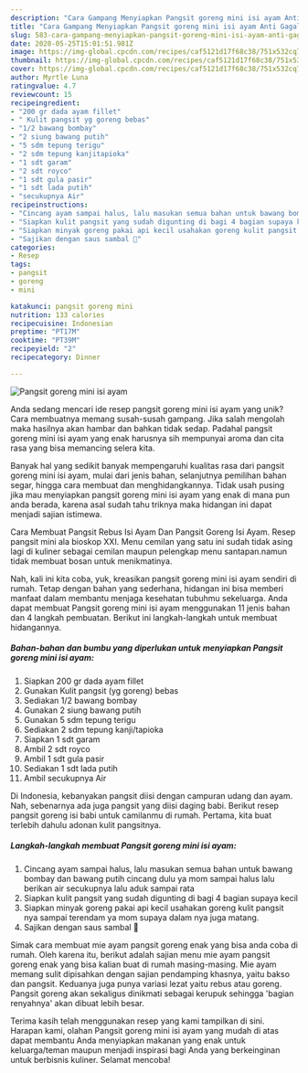 ```yaml
---
description: "Cara Gampang Menyiapkan Pangsit goreng mini isi ayam Anti Gagal"
title: "Cara Gampang Menyiapkan Pangsit goreng mini isi ayam Anti Gagal"
slug: 583-cara-gampang-menyiapkan-pangsit-goreng-mini-isi-ayam-anti-gagal
date: 2020-05-25T15:01:51.981Z
image: https://img-global.cpcdn.com/recipes/caf5121d17f68c38/751x532cq70/pangsit-goreng-mini-isi-ayam-foto-resep-utama.jpg
thumbnail: https://img-global.cpcdn.com/recipes/caf5121d17f68c38/751x532cq70/pangsit-goreng-mini-isi-ayam-foto-resep-utama.jpg
cover: https://img-global.cpcdn.com/recipes/caf5121d17f68c38/751x532cq70/pangsit-goreng-mini-isi-ayam-foto-resep-utama.jpg
author: Myrtle Luna
ratingvalue: 4.7
reviewcount: 15
recipeingredient:
- "200 gr dada ayam fillet"
- " Kulit pangsit yg goreng bebas"
- "1/2 bawang bombay"
- "2 siung bawang putih"
- "5 sdm tepung terigu"
- "2 sdm tepung kanjitapioka"
- "1 sdt garam"
- "2 sdt royco"
- "1 sdt gula pasir"
- "1 sdt lada putih"
- "secukupnya Air"
recipeinstructions:
- "Cincang ayam sampai halus, lalu masukan semua bahan untuk bawang bombay dan bawang putih cincang dulu ya mom sampai halus lalu berikan air secukupnya lalu aduk sampai rata"
- "Siapkan kulit pangsit yang sudah digunting di bagi 4 bagian supaya kecil"
- "Siapkan minyak goreng pakai api kecil usahakan goreng kulit pangsit nya sampai terendam ya mom supaya dalam nya juga matang."
- "Sajikan dengan saus sambal 🤤"
categories:
- Resep
tags:
- pangsit
- goreng
- mini

katakunci: pangsit goreng mini 
nutrition: 133 calories
recipecuisine: Indonesian
preptime: "PT17M"
cooktime: "PT39M"
recipeyield: "2"
recipecategory: Dinner

---
```



![Pangsit goreng mini isi ayam](https://img-global.cpcdn.com/recipes/caf5121d17f68c38/751x532cq70/pangsit-goreng-mini-isi-ayam-foto-resep-utama.jpg)

Anda sedang mencari ide resep pangsit goreng mini isi ayam yang unik? Cara membuatnya memang susah-susah gampang. Jika salah mengolah maka hasilnya akan hambar dan bahkan tidak sedap. Padahal pangsit goreng mini isi ayam yang enak harusnya sih mempunyai aroma dan cita rasa yang bisa memancing selera kita.

Banyak hal yang sedikit banyak mempengaruhi kualitas rasa dari pangsit goreng mini isi ayam, mulai dari jenis bahan, selanjutnya pemilihan bahan segar, hingga cara membuat dan menghidangkannya. Tidak usah pusing jika mau menyiapkan pangsit goreng mini isi ayam yang enak di mana pun anda berada, karena asal sudah tahu triknya maka hidangan ini dapat menjadi sajian istimewa.

Cara Membuat Pangsit Rebus Isi Ayam Dan Pangsit Goreng Isi Ayam. Resep pangsit mini ala bioskop XXI. Menu cemilan yang satu ini sudah tidak asing lagi di kuliner sebagai cemilan maupun pelengkap menu santapan.namun tidak membuat bosan untuk menikmatinya.


Nah, kali ini kita coba, yuk, kreasikan pangsit goreng mini isi ayam sendiri di rumah. Tetap dengan bahan yang sederhana, hidangan ini bisa memberi manfaat dalam membantu menjaga kesehatan tubuhmu sekeluarga. Anda dapat membuat Pangsit goreng mini isi ayam menggunakan 11 jenis bahan dan 4 langkah pembuatan. Berikut ini langkah-langkah untuk membuat hidangannya.

<!--inarticleads1-->

##### Bahan-bahan dan bumbu yang diperlukan untuk menyiapkan Pangsit goreng mini isi ayam:

1. Siapkan 200 gr dada ayam fillet
1. Gunakan  Kulit pangsit (yg goreng) bebas
1. Sediakan 1/2 bawang bombay
1. Gunakan 2 siung bawang putih
1. Gunakan 5 sdm tepung terigu
1. Sediakan 2 sdm tepung kanji/tapioka
1. Siapkan 1 sdt garam
1. Ambil 2 sdt royco
1. Ambil 1 sdt gula pasir
1. Sediakan 1 sdt lada putih
1. Ambil secukupnya Air


Di Indonesia, kebanyakan pangsit diisi dengan campuran udang dan ayam. Nah, sebenarnya ada juga pangsit yang diisi daging babi. Berikut resep pangsit goreng isi babi untuk camilanmu di rumah. Pertama, kita buat terlebih dahulu adonan kulit pangsitnya. 

<!--inarticleads2-->

##### Langkah-langkah membuat Pangsit goreng mini isi ayam:

1. Cincang ayam sampai halus, lalu masukan semua bahan untuk bawang bombay dan bawang putih cincang dulu ya mom sampai halus lalu berikan air secukupnya lalu aduk sampai rata
1. Siapkan kulit pangsit yang sudah digunting di bagi 4 bagian supaya kecil
1. Siapkan minyak goreng pakai api kecil usahakan goreng kulit pangsit nya sampai terendam ya mom supaya dalam nya juga matang.
1. Sajikan dengan saus sambal 🤤


Simak cara membuat mie ayam pangsit goreng enak yang bisa anda coba di rumah. Oleh karena itu, berikut adalah sajian menu mie ayam pangsit goreng enak yang bisa kalian buat di rumah masing-masing. Mie ayam memang sulit dipisahkan dengan sajian pendamping khasnya, yaitu bakso dan pangsit. Keduanya juga punya variasi lezat yaitu rebus atau goreng. Pangsit goreng akan sekaligus dinikmati sebagai kerupuk sehingga &#39;bagian renyahnya&#39; akan dibuat lebih besar. 

Terima kasih telah menggunakan resep yang kami tampilkan di sini. Harapan kami, olahan Pangsit goreng mini isi ayam yang mudah di atas dapat membantu Anda menyiapkan makanan yang enak untuk keluarga/teman maupun menjadi inspirasi bagi Anda yang berkeinginan untuk berbisnis kuliner. Selamat mencoba!
